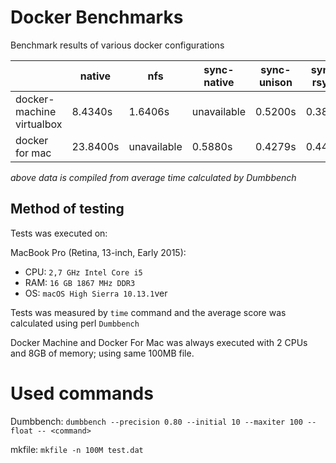 # Docker Benchmarks
Benchmark results of various docker configurations

|                           | native   | nfs         | sync-native | sync-unison | sync-rsync |
|---------------------------|----------|-------------|-------------|-------------|------------|
| docker-machine virtualbox | 8.4340s  | 1.6406s     | unavailable | 0.5200s     | 0.3885s    |
| docker for mac            | 23.8400s | unavailable | 0.5880s     | 0.4279s     | 0.4425s    |

_above data is compiled from average time calculated by Dumbbench_

## Method of testing

Tests was executed on:

MacBook Pro (Retina, 13-inch, Early 2015):
* CPU: `2,7 GHz Intel Core i5`
* RAM: `16 GB 1867 MHz DDR3`
* OS: `macOS High Sierra 10.13.1`ver

Tests was measured by `time` command and the average score was calculated using perl `Dumbbench`

Docker Machine and Docker For Mac was always executed with 2 CPUs and 8GB of memory; using same 100MB file.

# Used commands

Dumbbench:
`dumbbench --precision 0.80 --initial 10 --maxiter 100 --float -- <command>`

mkfile: 
`mkfile -n 100M test.dat`

